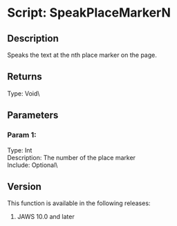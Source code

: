 # Script: SpeakPlaceMarkerN

## Description

Speaks the text at the nth place marker on the page.

## Returns

Type: Void\

## Parameters

### Param 1:

Type: Int\
Description: The number of the place marker\
Include: Optional\

## Version

This function is available in the following releases:

1.  JAWS 10.0 and later
